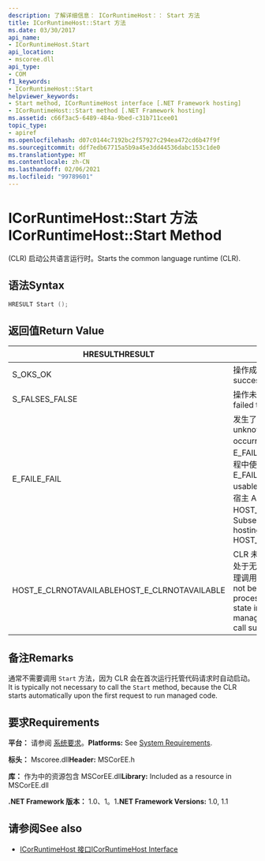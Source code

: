 ```yaml
---
description: 了解详细信息： ICorRuntimeHost：： Start 方法
title: ICorRuntimeHost::Start 方法
ms.date: 03/30/2017
api_name:
- ICorRuntimeHost.Start
api_location:
- mscoree.dll
api_type:
- COM
f1_keywords:
- ICorRuntimeHost::Start
helpviewer_keywords:
- Start method, ICorRuntimeHost interface [.NET Framework hosting]
- ICorRuntimeHost::Start method [.NET Framework hosting]
ms.assetid: c66f3ac5-6489-484a-9bed-c31b711cee01
topic_type:
- apiref
ms.openlocfilehash: d07c0144c7192bc2f57927c294ea472cd6b47f9f
ms.sourcegitcommit: ddf7edb67715a5b9a45e3dd44536dabc153c1de0
ms.translationtype: MT
ms.contentlocale: zh-CN
ms.lasthandoff: 02/06/2021
ms.locfileid: "99789601"
---
```

# <a name="icorruntimehoststart-method"></a><span data-ttu-id="fab40-103">ICorRuntimeHost::Start 方法</span><span class="sxs-lookup"><span data-stu-id="fab40-103">ICorRuntimeHost::Start Method</span></span>

<span data-ttu-id="fab40-104"> (CLR) 启动公共语言运行时。</span><span class="sxs-lookup"><span data-stu-id="fab40-104">Starts the common language runtime (CLR).</span></span>  
  
## <a name="syntax"></a><span data-ttu-id="fab40-105">语法</span><span class="sxs-lookup"><span data-stu-id="fab40-105">Syntax</span></span>  
  
```cpp  
HRESULT Start ();  
```  
  
## <a name="return-value"></a><span data-ttu-id="fab40-106">返回值</span><span class="sxs-lookup"><span data-stu-id="fab40-106">Return Value</span></span>  
  
|<span data-ttu-id="fab40-107">HRESULT</span><span class="sxs-lookup"><span data-stu-id="fab40-107">HRESULT</span></span>|<span data-ttu-id="fab40-108">说明</span><span class="sxs-lookup"><span data-stu-id="fab40-108">Description</span></span>|  
|-------------|-----------------|  
|<span data-ttu-id="fab40-109">S_OK</span><span class="sxs-lookup"><span data-stu-id="fab40-109">S_OK</span></span>|<span data-ttu-id="fab40-110">操作成功。</span><span class="sxs-lookup"><span data-stu-id="fab40-110">The operation was successful.</span></span>|  
|<span data-ttu-id="fab40-111">S_FALSE</span><span class="sxs-lookup"><span data-stu-id="fab40-111">S_FALSE</span></span>|<span data-ttu-id="fab40-112">操作未能完成。</span><span class="sxs-lookup"><span data-stu-id="fab40-112">The operation failed to complete.</span></span>|  
|<span data-ttu-id="fab40-113">E_FAIL</span><span class="sxs-lookup"><span data-stu-id="fab40-113">E_FAIL</span></span>|<span data-ttu-id="fab40-114">发生了未知的灾难性故障。</span><span class="sxs-lookup"><span data-stu-id="fab40-114">An unknown, catastrophic failure occurred.</span></span> <span data-ttu-id="fab40-115">如果某个方法返回 E_FAIL，则 CLR 将无法再在进程中使用。</span><span class="sxs-lookup"><span data-stu-id="fab40-115">If a method returns E_FAIL, the CLR is no longer usable in the process.</span></span> <span data-ttu-id="fab40-116">对任何宿主 Api 的后续调用都会返回 HOST_E_CLRNOTAVAILABLE。</span><span class="sxs-lookup"><span data-stu-id="fab40-116">Subsequent calls to any hosting APIs return HOST_E_CLRNOTAVAILABLE.</span></span>|  
|<span data-ttu-id="fab40-117">HOST_E_CLRNOTAVAILABLE</span><span class="sxs-lookup"><span data-stu-id="fab40-117">HOST_E_CLRNOTAVAILABLE</span></span>|<span data-ttu-id="fab40-118">CLR 未加载到进程中，或 CLR 处于无法运行托管代码或成功处理调用的状态。</span><span class="sxs-lookup"><span data-stu-id="fab40-118">The CLR has not been loaded into a process, or the CLR is in a state in which it cannot run managed code or process the call successfully.</span></span>|  
  
## <a name="remarks"></a><span data-ttu-id="fab40-119">备注</span><span class="sxs-lookup"><span data-stu-id="fab40-119">Remarks</span></span>  

 <span data-ttu-id="fab40-120">通常不需要调用 `Start` 方法，因为 CLR 会在首次运行托管代码请求时自动启动。</span><span class="sxs-lookup"><span data-stu-id="fab40-120">It is typically not necessary to call the `Start` method, because the CLR starts automatically upon the first request to run managed code.</span></span>  
  
## <a name="requirements"></a><span data-ttu-id="fab40-121">要求</span><span class="sxs-lookup"><span data-stu-id="fab40-121">Requirements</span></span>  

 <span data-ttu-id="fab40-122">**平台：** 请参阅 [系统要求](../../get-started/system-requirements.md)。</span><span class="sxs-lookup"><span data-stu-id="fab40-122">**Platforms:** See [System Requirements](../../get-started/system-requirements.md).</span></span>  
  
 <span data-ttu-id="fab40-123">**标头：** Mscoree.dll</span><span class="sxs-lookup"><span data-stu-id="fab40-123">**Header:** MSCorEE.h</span></span>  
  
 <span data-ttu-id="fab40-124">**库：** 作为中的资源包含 MSCorEE.dll</span><span class="sxs-lookup"><span data-stu-id="fab40-124">**Library:** Included as a resource in MSCorEE.dll</span></span>  
  
 <span data-ttu-id="fab40-125">**.NET Framework 版本：** 1.0、1。1</span><span class="sxs-lookup"><span data-stu-id="fab40-125">**.NET Framework Versions:** 1.0, 1.1</span></span>  
  
## <a name="see-also"></a><span data-ttu-id="fab40-126">请参阅</span><span class="sxs-lookup"><span data-stu-id="fab40-126">See also</span></span>

- [<span data-ttu-id="fab40-127">ICorRuntimeHost 接口</span><span class="sxs-lookup"><span data-stu-id="fab40-127">ICorRuntimeHost Interface</span></span>](icorruntimehost-interface.md)
